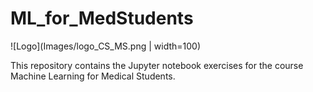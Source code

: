 # ML_for_MedStudents

![Logo](Images/logo_CS_MS.png | width=100)

This repository contains the Jupyter notebook exercises for the course Machine Learning for Medical Students.
